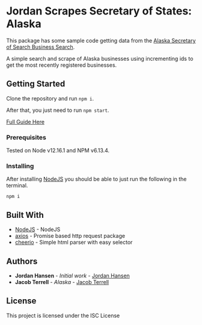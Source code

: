 # Jordan Scrapes Secretary of States: Alaska

This package has some sample code getting data from the [Alaska Secretary of Search Business Search](https://www.commerce.alaska.gov/cbp/main/). 

A simple search and scrape of Alaska businesses using incrementing ids to get the most recently registered businesses.

## Getting Started

Clone the repository and run `npm i`. 

After that, you just need to run `npm start`.

[Full Guide Here](https://javascriptwebscrapingguy.com/jordan-scrapes-secretary-of-states-alaska/)

### Prerequisites

Tested on Node v12.16.1 and NPM v6.13.4.

### Installing

After installing [NodeJS](https://nodejs.org/en/) you should be able to just run the following in the terminal.

```
npm i
```

## Built With

* [NodeJS](https://nodejs.org/en/) - NodeJS
* [axios](https://github.com/axios/axios) - Promise based http request package
* [cheerio](https://github.com/cheeriojs/cheerio) - Simple html parser with easy selector

## Authors

* **Jordan Hansen** - *Initial work* - [Jordan Hansen](https://github.com/aarmora)
* **Jacob Terrell** - *Alaska* - [Jacob Terrell](https://github.com/jacobi973)



## License

This project is licensed under the ISC License
